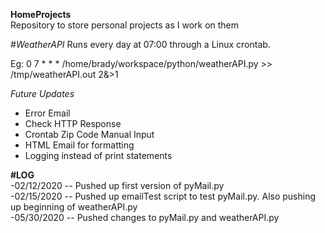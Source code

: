 **HomeProjects**  
Repository to store personal projects as I work on them

#*WeatherAPI* 
Runs every day at 07:00 through a Linux crontab. 

Eg: 0 7 * * * /home/brady/workspace/python/weatherAPI.py >> /tmp/weatherAPI.out 2&>1

*Future Updates*
* Error Email
* Check HTTP Response
* Crontab Zip Code Manual Input
* HTML Email for formatting
* Logging instead of print statements

**#LOG**  
-02/12/2020 -- Pushed up first version of pyMail.py  
-02/15/2020 -- Pushed up emailTest script to test pyMail.py. Also pushing up beginning of weatherAPI.py  
-05/30/2020 -- Pushed changes to pyMail.py and weatherAPI.py

